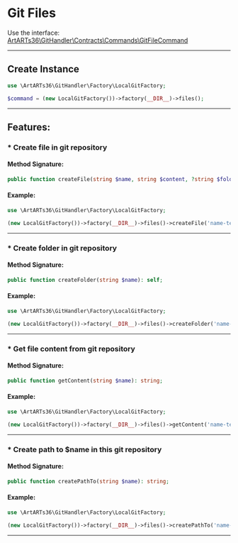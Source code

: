 # Git Files

Use the interface: [ArtARTs36\GitHandler\Contracts\Commands\GitFileCommand](../src/Contracts/Commands/GitFileCommand.php)

---

## Create Instance

```php
use \ArtARTs36\GitHandler\Factory\LocalGitFactory;

$command = (new LocalGitFactory())->factory(__DIR__)->files();
```

---

## Features:

### * Create file in git repository

#### Method Signature:

```php
public function createFile(string $name, string $content, ?string $folder): string;
```

#### Example:

```php
use \ArtARTs36\GitHandler\Factory\LocalGitFactory;

(new LocalGitFactory())->factory(__DIR__)->files()->createFile('name-test', 'content-test', 'folder-test');
```

---
### * Create folder in git repository

#### Method Signature:

```php
public function createFolder(string $name): self;
```

#### Example:

```php
use \ArtARTs36\GitHandler\Factory\LocalGitFactory;

(new LocalGitFactory())->factory(__DIR__)->files()->createFolder('name-test');
```

---
### * Get file content from git repository

#### Method Signature:

```php
public function getContent(string $name): string;
```

#### Example:

```php
use \ArtARTs36\GitHandler\Factory\LocalGitFactory;

(new LocalGitFactory())->factory(__DIR__)->files()->getContent('name-test');
```

---
### * Create path to $name in this git repository

#### Method Signature:

```php
public function createPathTo(string $name): string;
```

#### Example:

```php
use \ArtARTs36\GitHandler\Factory\LocalGitFactory;

(new LocalGitFactory())->factory(__DIR__)->files()->createPathTo('name-test');
```

---
